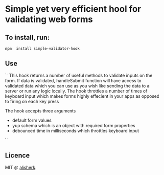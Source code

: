 # Simple yet very efficient hool for validating web forms

## To install, run: 
``
npm  install simple-validator-hook
``

## Use 
``
This hook returns a number of useful methods to validate inputs on the
form. If data is validated, handleSubmit function will have access to
validated data which you can use as you wish like sending the data
to a server or run any logic locally. The hook throttles a number of times of keyboard input which makes forms highly effecient in your apps as opposed to firing on each key press

The hook accepts three arguments
 - default form values
 - yup schema which is an object with required form properties
 - debounced time in milliseconds which throttles keyboard input

``

## Licence 
MIT @ [alisherk](https://github.com/alisherk).
